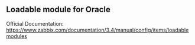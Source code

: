 ## Loadable module for Oracle

Official Documentation: https://www.zabbix.com/documentation/3.4/manual/config/items/loadablemodules

